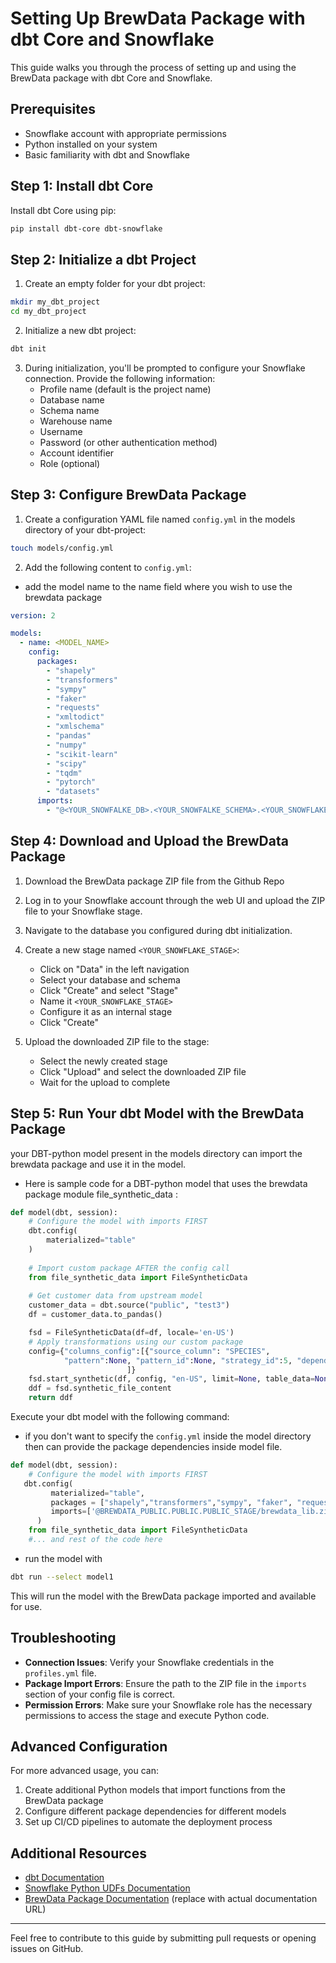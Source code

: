 # Setting Up BrewData Package with dbt Core and Snowflake

This guide walks you through the process of setting up and using the BrewData package with dbt Core and Snowflake.

## Prerequisites

- Snowflake account with appropriate permissions
- Python installed on your system
- Basic familiarity with dbt and Snowflake

## Step 1: Install dbt Core

Install dbt Core using pip:

```bash
pip install dbt-core dbt-snowflake
```

## Step 2: Initialize a dbt Project

1. Create an empty folder for your dbt project:

```bash
mkdir my_dbt_project
cd my_dbt_project
```

2. Initialize a new dbt project:

```bash
dbt init
```

3. During initialization, you'll be prompted to configure your Snowflake connection. Provide the following information:
   - Profile name (default is the project name)
   - Database name
   - Schema name
   - Warehouse name
   - Username
   - Password (or other authentication method)
   - Account identifier
   - Role (optional)

## Step 3: Configure BrewData Package



1. Create a configuration YAML file named `config.yml` in the models directory of your dbt-project:

```bash
touch models/config.yml
```

2. Add the following content to `config.yml`:
- add the model name to the name field where you wish to use the brewdata package
```yaml
version: 2

models:
  - name: <MODEL_NAME>
    config:
      packages:
        - "shapely"
        - "transformers"
        - "sympy"
        - "faker"
        - "requests"
        - "xmltodict"
        - "xmlschema"
        - "pandas"
        - "numpy"
        - "scikit-learn"
        - "scipy"
        - "tqdm"
        - "pytorch"
        - "datasets"
      imports:
        - "@<YOUR_SNOWFALKE_DB>.<YOUR_SNOWFALKE_SCHEMA>.<YOUR_SNOWFLAKE_STAGE>/brewdata_lib.zip"
```

## Step 4: Download and Upload the BrewData Package

1. Download the BrewData package ZIP file from the Github Repo 


2. Log in to your Snowflake account through the web UI and upload the ZIP file to your Snowflake stage.

3. Navigate to the database you configured during dbt initialization.

4. Create a new stage named `<YOUR_SNOWFLAKE_STAGE>`:
   - Click on "Data" in the left navigation
   - Select your database and schema
   - Click "Create" and select "Stage"
   - Name it `<YOUR_SNOWFLAKE_STAGE>`
   - Configure it as an internal stage
   - Click "Create"

5. Upload the downloaded ZIP file to the stage:
   - Select the newly created stage
   - Click "Upload" and select the downloaded ZIP file
   - Wait for the upload to complete

## Step 5: Run Your dbt Model with the BrewData Package

your DBT-python model  present in the models directory can import the brewdata package and use it in the model.
- Here is sample code for a DBT-python model that uses the brewdata package module file_synthetic_data :

```model/model1.py
def model(dbt, session):
    # Configure the model with imports FIRST
    dbt.config(
        materialized="table"
    )
    
    # Import custom package AFTER the config call
    from file_synthetic_data import FileSyntheticData
    
    # Get customer data from upstream model
    customer_data = dbt.source("public", "test3")
    df = customer_data.to_pandas()

    fsd = FileSyntheticData(df=df, locale='en-US')
    # Apply transformations using our custom package
    config={"columns_config":[{"source_column": "SPECIES",
            "pattern":None, "pattern_id":None, "strategy_id":5, "dependent_fields":[] , "tokenization_type": "NA"}
                          ]}
    fsd.start_synthetic(df, config, "en-US", limit=None, table_data=None,bias=None)
    ddf = fsd.synthetic_file_content
    return ddf
```

Execute your dbt model with the following command:
- if you don't want to specify the `config.yml` inside the model directory then can provide the package dependencies inside model file.

```model/model1.py
def model(dbt, session):
    # Configure the model with imports FIRST
   dbt.config(
         materialized="table",
         packages = ["shapely","transformers","sympy", "faker", "requests", "xmltodict", "xmlschema", "pandas", "numpy", "scikit-learn", "scipy", "tqdm", "pytorch", "datasets"],
         imports=['@BREWDATA_PUBLIC.PUBLIC.PUBLIC_STAGE/brewdata_lib.zip']
      )
    from file_synthetic_data import FileSyntheticData
    #... and rest of the code here
```

- run the model with
```bash
dbt run --select model1
```

This will run the model with the BrewData package imported and available for use.

## Troubleshooting

- **Connection Issues**: Verify your Snowflake credentials in the `profiles.yml` file.
- **Package Import Errors**: Ensure the path to the ZIP file in the `imports` section of your config file is correct.
- **Permission Errors**: Make sure your Snowflake role has the necessary permissions to access the stage and execute Python code.

## Advanced Configuration

For more advanced usage, you can:

1. Create additional Python models that import functions from the BrewData package
2. Configure different package dependencies for different models
3. Set up CI/CD pipelines to automate the deployment process

## Additional Resources

- [dbt Documentation](https://docs.getdbt.com/)
- [Snowflake Python UDFs Documentation](https://docs.snowflake.com/en/sql-reference/udf-python.html)
- [BrewData Package Documentation](https://docs.brewdata.com/) (replace with actual documentation URL)

---

Feel free to contribute to this guide by submitting pull requests or opening issues on GitHub.
